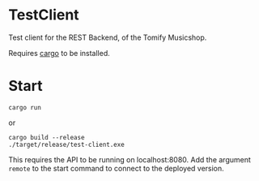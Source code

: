 # TestClient
Test client for the REST Backend, of the Tomify Musicshop.

Requires [cargo](https://doc.rust-lang.org/cargo) to be installed.

# Start

    cargo run

or 

    cargo build --release
    ./target/release/test-client.exe

This requires the API to be running on localhost:8080. Add the argument <code>remote</code> to the start command to connect to the deployed version.